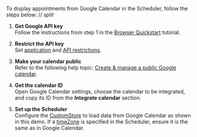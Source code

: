 To display appointments from Google Calendar in the Scheduler, follow the steps below:
// _split_

1. **Get Google API key**   
    Follow the instructions from step 1 in the <a href="https://developers.google.com/calendar/api/quickstart/js" target="_blank">Browser Quickstart</a> tutorial.

1. **Restrict the API key**     
    Set <a href="https://developers.google.com/maps/api-security-best-practices#application-restriction" target="_blank">application</a> and <a href="https://developers.google.com/maps/api-security-best-practices#api-restriction" target="_blank">API restrictions</a>.

1. **Make your calendar public**    
    Refer to the following help topic: <a href="https://support.google.com/calendar/answer/37083?hl=en" target="_blank">Create & manage a public Google calendar</a>.

1. **Get the calendar ID**    
    Open Google Calendar settings, choose the calendar to be integrated, and copy its ID from the **Integrate calendar** section.

1. **Set up the Scheduler**    
    Configure the [CustomStore](/Documentation/ApiReference/Data_Layer/CustomStore/) to load data from Google Calendar as shown in this demo. If a [timeZone](/Documentation/ApiReference/UI_Components/dxScheduler/Configuration/#timeZone) is specified in the Scheduler, ensure it is the same as in Google Calendar. 